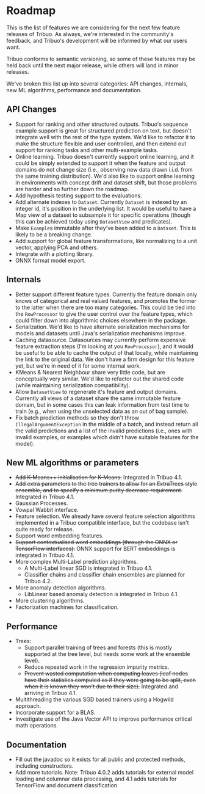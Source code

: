 # Roadmap

This is the list of features we are considering for the next few feature
releases of Tribuo.  As always, we're interested in the community's feedback,
and Tribuo's development will be informed by what our users want.

Tribuo conforms to semantic versioning, so some of these features may be held
back until the next major release, while others will land in minor releases.

We've broken this list up into several categories: API changes, internals, new
ML algorithms, performance and documentation.

## API Changes

- Support for ranking and other structured outputs. Tribuo's sequence example support is great
for structured prediction on text, but doesn't integrate well with the rest of the type system.
We'd like to refactor it to make the structure flexible and user controlled, and then extend
out support for ranking tasks and other multi-example tasks.
- Online learning. Tribuo doesn't currently support online learning, and it could be simply
extended to support it when the feature and output domains do not change size (i.e., observing 
new data drawn i.i.d. from the same training distribution). We'd also like to support
online learning in environments with concept drift and dataset shift, but those problems are
harder and so further down the roadmap.
- Add hypothesis testing support to the evaluations.
- Add alternate indexes to `Dataset`. Currently `Dataset` is indexed by an integer id, it's position
in the underlying list. It would be useful to have a Map view of a dataset to subsample it for
specific operations (though this can be achieved today using `DatasetView` and predicates).
- Make `Example`s immutable after they've been added to a `Dataset`. This is likely to be a breaking change.
- Add support for global feature transformations, like normalizing to a unit vector, applying PCA and others.
- Integrate with a plotting library.
- ONNX format model export.

## Internals

- Better support different feature types. Currently the feature domain only knows of
categorical and real valued features, and promotes the former to the latter when there
are too many categories. This could be tied into the `RowProcessor` to give the user control
over the feature types, which could filter down into algorithmic choices elsewhere in the package.
- Serialization. We'd like to have alternate serialization mechanisms for models and datasets until
Java's serialization mechanisms improve.
- Caching datasource. Datasources may currently perform expensive feature extraction steps 
(I'm looking at you `RowProcessor`), and it would be useful to be able to cache the output of
that locally, while maintaining the link to the original data. We don't have a firm design for
this feature yet, but we're in need of it for some internal work.
- KMeans & Nearest Neighbour share very little code, but are conceptually very similar. We'd like
to refactor out the shared code (while maintaining serialization compatibility).
- Allow `DatasetView` to regenerate it's feature and output domains. Currently all views of a dataset
share the same immutable feature domain, but in some cases this can leak information from test time
to train (e.g., when using the unselected data as an out of bag sample).
- Fix batch prediction methods so they don't throw `IllegalArgumentException` in the middle of a batch,
and instead return all the valid predictions and a list of the invalid predictions (i.e., ones with invalid 
examples, or examples which didn't have suitable features for the model).

## New ML algorithms or parameters

- ~~Add K-Means++ initialisation for K-Means.~~ Integrated in Tribuo 4.1.
- ~~Add extra parameters to the tree trainers to allow for an ExtraTrees style ensemble, and to 
specify a minimum purity decrease requirement.~~ Integrated in Tribuo 4.1.
- Gaussian Processes.
- Vowpal Wabbit interface.
- Feature selection. We already have several feature selection algorithms implemented 
in a Tribuo compatible interface, but the codebase isn't quite ready for release.
- Support word embedding features.
- ~~Support contextualised word embeddings (through the ONNX or TensorFlow interfaces).~~ ONNX support for BERT embeddings is integrated in Tribuo 4.1.
- More complex Multi-Label prediction algorithms.
    - A Multi-Label linear SGD is integrated in Tribuo 4.1.
    - Classifier chains and classifier chain ensembles are planned for Tribuo 4.2.
- More anomaly detection algorithms.
    - LibLinear based anomaly detection is integrated in Tribuo 4.1.
- More clustering algorithms.
- Factorization machines for classification.

## Performance

- Trees:
    - Support parallel training of trees and forests (this is mostly supported at the tree level, 
    but needs some work at the ensemble level).
    - Reduce repeated work in the regression impurity metrics.
    - ~~Prevent wasted computation when computing leaves (leaf nodes have their statistics computed 
 as if they were going to be split, even when it is known they won't due to their size).~~ Integrated and arriving in Tribuo 4.1.
- Multithreading the various SGD based trainers using a Hogwild approach.
- Incorporate support for a BLAS.
- Investigate use of the Java Vector API to improve performance critical math operations.

## Documentation

- Fill out the javadoc so it exists for all public and protected methods, including constructors.
- Add more tutorials. Note: Tribuo 4.0.2 adds tutorials for external model loading and columnar data processing, and 4.1 adds tutorials for TensorFlow and document classification
